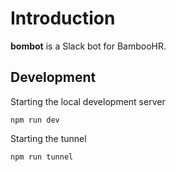 # Introduction

__bombot__ is a Slack bot for BambooHR.

## Development

Starting the local development server

    npm run dev

Starting the tunnel

    npm run tunnel
